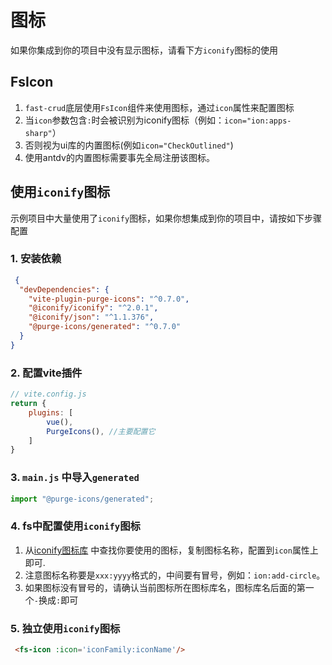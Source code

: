# 图标

如果你集成到你的项目中没有显示图标，请看下方`iconify`图标的使用

## FsIcon

1. `fast-crud`底层使用`FsIcon`组件来使用图标，通过`icon`属性来配置图标
2. 当`icon`参数包含`:`时会被识别为iconify图标（例如：`icon="ion:apps-sharp"`）
3. 否则视为ui库的内置图标(例如`icon="CheckOutlined"`)
4. 使用antdv的内置图标需要事先全局注册该图标。

## 使用`iconify`图标

示例项目中大量使用了`iconify`图标，如果你想集成到你的项目中，请按如下步骤配置

### 1. 安装依赖

```json
 {
  "devDependencies": {
    "vite-plugin-purge-icons": "^0.7.0",
    "@iconify/iconify": "^2.0.1",
    "@iconify/json": "^1.1.376",
    "@purge-icons/generated": "^0.7.0"
  }
}

```

### 2. 配置vite插件
```js
// vite.config.js
return {
    plugins: [
        vue(),
        PurgeIcons(), //主要配置它
    ]
}
```

### 3. `main.js` 中导入`generated`
```js
import "@purge-icons/generated";
```

### 4. fs中配置使用`iconify`图标

1. 从[iconify图标库](https://iconify.design/icon-sets/ion/) 中查找你要使用的图标，复制图标名称，配置到`icon`属性上即可.
2. 注意图标名称要是`xxx:yyyy`格式的，中间要有冒号，例如：`ion:add-circle`。
3. 如果图标没有冒号的，请确认当前图标所在图标库名，图标库名后面的第一个`-`换成`:`即可

   
### 5. 独立使用`iconify`图标
```html
 <fs-icon :icon='iconFamily:iconName'/>
```

